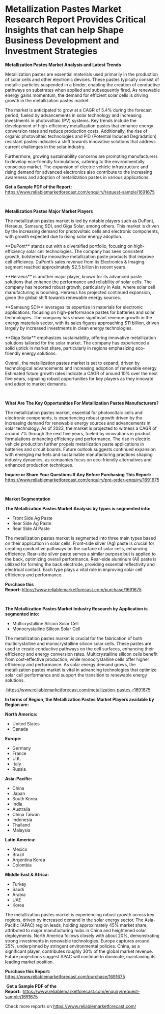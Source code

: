 <p><h1>Metallization Pastes Market Research Report Provides Critical Insights that can help Shape Business Development and Investment Strategies</h1></p><p><strong>Metallization Pastes Market Analysis and Latest Trends</strong></p>
<p><p>Metallization pastes are essential materials used primarily in the production of solar cells and other electronic devices. These pastes typically consist of metallic particles suspended in a binder, enabling the creation of conductive pathways on substrates when applied and subsequently fired. As renewable energy gains momentum, the demand for efficient solar cells is driving growth in the metallization pastes market.</p><p>The market is anticipated to grow at a CAGR of 5.4% during the forecast period, fueled by advancements in solar technology and increasing investments in photovoltaic (PV) systems. Key trends include the development of high-efficiency metallization pastes that enhance energy conversion rates and reduce production costs. Additionally, the rise of organic photovoltaic technologies and PID (Potential Induced Degradation) resistant pastes indicates a shift towards innovative solutions that address current challenges in the solar industry.</p><p>Furthermore, growing sustainability concerns are prompting manufacturers to develop eco-friendly formulations, catering to the environmentally conscious market. The expansion of electric vehicle infrastructure and rising demand for advanced electronics also contribute to the increasing awareness and adoption of metallization pastes in various applications.</p></p>
<p><strong>Get a Sample PDF of the Report:&nbsp;</strong> <a href="https://www.reliablemarketforecast.com/enquiry/request-sample/1691675?utm_campaign=3175&utm_medium=2&utm_source=Github&utm_content=ia&utm_term=27032025&utm_id=metallization-pastes">https://www.reliablemarketforecast.com/enquiry/request-sample/1691675</a></p>
<p>&nbsp;</p>
<p><strong>Metallization Pastes Major Market Players</strong></p>
<p><p>The metallization pastes market is led by notable players such as DuPont, Heraeus, Samsung SDI, and Giga Solar, among others. This market is driven by the increasing demand for photovoltaic cells and electronic components, with growth expected due to rising solar energy adoption.</p><p>**DuPont** stands out with a diversified portfolio, focusing on high-efficiency solar cell technologies. The company has seen consistent growth, bolstered by innovative metallization paste products that improve cell efficiency. DuPont’s sales revenue from its Electronics & Imaging segment reached approximately $2.5 billion in recent years.</p><p>**Heraeus** is another major player, known for its advanced paste solutions that enhance the performance and reliability of solar cells. The company has reported robust growth, particularly in Asia, where solar cell manufacturing is booming. Heraeus has projected continued expansion, given the global shift towards renewable energy sources.</p><p>**Samsung SDI** leverages its expertise in materials for electronic applications, focusing on high-performance pastes for batteries and solar technologies. The company has shown significant revenue growth in the energy materials sector, with its sales figures approaching $11 billion, driven largely by increased investments in clean energy technologies.</p><p>**Giga Solar** emphasizes sustainability, offering innovative metallization solutions tailored for the solar market. The company has experienced a solid uptick in market share, particularly in regions emphasizing eco-friendly energy solutions.</p><p>Overall, the metallization pastes market is set to expand, driven by technological advancements and increasing adoption of renewable energy. Estimated future growth rates indicate a CAGR of around 10% over the next five years, signaling robust opportunities for key players as they innovate and adapt to market demands.</p></p>
<p>&nbsp;</p>
<p><strong>What Are The Key Opportunities For Metallization Pastes Manufacturers?</strong></p>
<p><p>The metallization pastes market, essential for photovoltaic cells and electronic components, is experiencing robust growth driven by the increasing demand for renewable energy sources and advancements in solar technology. As of 2023, the market is projected to witness a CAGR of around 7% through the next five years, fueled by innovations in product formulations enhancing efficiency and performance. The rise in electric vehicle production further propels metallization paste applications in batteries and circuit boards. Future outlook suggests continued expansion with emerging markets and sustainable manufacturing practices shaping industry dynamics, as companies focus on eco-friendly alternatives and enhanced production techniques.</p></p>
<p><strong>Inquire or Share Your Questions If Any Before Purchasing This Report:</strong> <a href="https://www.reliablemarketforecast.com/enquiry/pre-order-enquiry/1691675?utm_campaign=3175&utm_medium=2&utm_source=Github&utm_content=ia&utm_term=27032025&utm_id=metallization-pastes">https://www.reliablemarketforecast.com/enquiry/pre-order-enquiry/1691675</a></p>
<p>&nbsp;</p>
<p><strong>Market Segmentation</strong></p>
<p><strong>The Metallization Pastes Market Analysis by types is segmented into:</strong></p>
<p><ul><li>Front Side Ag Paste</li><li>Rear Side Ag Paste</li><li>Rear Side Al Paste</li></ul></p>
<p><p>The metallization pastes market is segmented into three main types based on their application in solar cells. Front-side silver (Ag) paste is crucial for creating conductive pathways on the surface of solar cells, enhancing efficiency. Rear-side silver paste serves a similar purpose but is applied to the back, optimizing overall performance. Rear-side aluminum (Al) paste is utilized for forming the back electrode, providing essential reflectivity and electrical contact. Each type plays a vital role in improving solar cell efficiency and performance.</p></p>
<p><strong>Purchase this Report:&nbsp;</strong><a href="https://www.reliablemarketforecast.com/purchase/1691675?utm_campaign=3175&utm_medium=2&utm_source=Github&utm_content=ia&utm_term=27032025&utm_id=metallization-pastes">https://www.reliablemarketforecast.com/purchase/1691675</a></p>
<p>&nbsp;</p>
<p><strong>The Metallization Pastes Market Industry Research by Application is segmented into:</strong></p>
<p><ul><li>Multicrystalline Silicon Solar Cell</li><li>Monocrystalline Silicon Solar Cell</li></ul></p>
<p><p>The metallization pastes market is crucial for the fabrication of both multicrystalline and monocrystalline silicon solar cells. These pastes are used to create conductive pathways on the cell surfaces, enhancing their efficiency and energy conversion rates. Multicrystalline silicon cells benefit from cost-effective production, while monocrystalline cells offer higher efficiency and performance. As solar energy demand grows, the metallization pastes market is vital in advancing technologies that optimize solar cell performance and support the transition to renewable energy solutions.</p></p>
<p><a href="https://www.reliablemarketforecast.com/metallization-pastes-r1691675?utm_campaign=3175&utm_medium=2&utm_source=Github&utm_content=ia&utm_term=27032025&utm_id=metallization-pastes">&nbsp;https://www.reliablemarketforecast.com/metallization-pastes-r1691675</a></p>
<p><strong>In terms of Region, the Metallization Pastes Market Players available by Region are:</strong></p>
<p>
    <p> <strong> North America: </strong>
        <ul>
            <li>United States</li>
            <li>Canada</li>
        </ul>
        </p> 
    <p> <strong> Europe: </strong>
        <ul>
            <li>Germany</li>
            <li>France</li>
            <li>U.K.</li>
            <li>Italy</li>
            <li>Russia</li>
        </ul>
        </p> 
    <p> <strong> Asia-Pacific: </strong>
        <ul>
            <li>China</li>
            <li>Japan</li>
            <li>South Korea</li>
            <li>India</li>
            <li>Australia</li>
            <li>China Taiwan</li>
            <li>Indonesia</li>
            <li>Thailand</li>
            <li>Malaysia</li>
        </ul>
        </p> 
    <p> <strong> Latin America: </strong>
        <ul>
            <li>Mexico</li>
            <li>Brazil</li>
            <li>Argentina Korea</li>
            <li>Colombia</li>
        </ul>
        </p> 
    <p> <strong> Middle East & Africa: </strong>
        <ul>
            <li>Turkey</li>
            <li>Saudi</li>
            <li>Arabia</li>
            <li>UAE</li>
            <li>Korea</li>
        </ul>
    </p>
    </p>
<p><p>The metallization pastes market is experiencing robust growth across key regions, driven by increased demand in the solar energy sector. The Asia-Pacific (APAC) region leads, holding approximately 45% market share, attributed to major manufacturing hubs in China and heightened solar deployments. North America follows closely with about 20%, demonstrating strong investments in renewable technologies. Europe captures around 25%, underpinned by stringent environmental policies. China, as a significant player, contributes roughly 30% of the global market revenue. Future projections suggest APAC will continue to dominate, maintaining its leading market position.</p></p>
<p><strong>Purchase this Report: </strong><a href="https://www.reliablemarketforecast.com/purchase/1691675?utm_campaign=3175&utm_medium=2&utm_source=Github&utm_content=ia&utm_term=27032025&utm_id=metallization-pastes">https://www.reliablemarketforecast.com/purchase/1691675</a></p>
<p>&nbsp;<strong>Get a Sample PDF of the Report:&nbsp;&nbsp;</strong><a href="https://www.reliablemarketforecast.com/enquiry/request-sample/1691675?utm_campaign=3175&utm_medium=2&utm_source=Github&utm_content=ia&utm_term=27032025&utm_id=metallization-pastes">https://www.reliablemarketforecast.com/enquiry/request-sample/1691675</a></p>
<p><strong></strong></p>
<p>Check more reports on <a href="https://www.reliablemarketforecast.com/?utm_campaign=3175&utm_medium=2&utm_source=Github&utm_content=ia&utm_term=27032025&utm_id=metallization-pastes">https://www.reliablemarketforecast.com/</a></p>